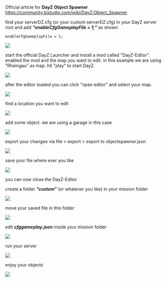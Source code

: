 Official article for **DayZ Object Spawner** https://community.bistudio.com/wiki/DayZ:Object_Spawner

find your serverDZ.cfg (or your custom serverDZ.cfg) in your DayZ server root and add ***"enableCfgGameplayFile = 1;"*** as shown
```
enableCfgGameplayFile = 1;
```
<img src="https://github.com/ranseier86/DayZ-FooBarLand/blob/main/docs/dayz-editor/img/serverconfig.png">

start the official DayZ Launcher and install a mod called "DayZ-Editor". enabled the mod and the map you want to edit. in this example we are using "Rheingau" as map. hit "play" to start DayZ.

<img src="https://github.com/ranseier86/DayZ-FooBarLand/blob/main/docs/dayz-editor/img/dayzlauncher.png">

after the editor loaded you can click "open editor" and select your map.

<img src="https://github.com/ranseier86/DayZ-FooBarLand/blob/main/docs/dayz-editor/img/editormenu.png">

find a location you want to edit

<img src="https://github.com/ranseier86/DayZ-FooBarLand/blob/main/docs/dayz-editor/img/empty.jpg">

add some object. we are using a garage in this case

<img src="https://github.com/ranseier86/DayZ-FooBarLand/blob/main/docs/dayz-editor/img/garage.jpg">

export your changes via file > export > export to objectspawner.json

<img src="https://github.com/ranseier86/DayZ-FooBarLand/blob/main/docs/dayz-editor/img/exportmenu.jpg">

save your file where ever you like

<img src="https://github.com/ranseier86/DayZ-FooBarLand/blob/main/docs/dayz-editor/img/examplefile.jpg">

you can now close the DayZ-Editor

create a folder ***"custom"*** (or whatever you like) in your mission folder

<img src="https://github.com/ranseier86/DayZ-FooBarLand/blob/main/docs/dayz-editor/img/customfolder.png">

move your saved file in this folder

<img src="https://github.com/ranseier86/DayZ-FooBarLand/blob/main/docs/dayz-editor/img/custominside.png">

edit ***cfggameplay.json*** inside your mission folder

<img src="https://github.com/ranseier86/DayZ-FooBarLand/blob/main/docs/dayz-editor/img/cfggameplayjsonedit.png">

run your server

<img src="https://github.com/ranseier86/DayZ-FooBarLand/blob/main/docs/dayz-editor/img/server.png">

enjoy your objects

<img src="https://github.com/ranseier86/DayZ-FooBarLand/blob/main/docs/dayz-editor/img/finish.jpg">
